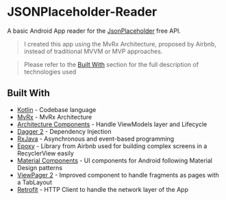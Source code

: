 # JSONPlaceholder-Reader

A basic Android App reader for the [JsonPlaceholder](https://jsonplaceholder.typicode.com/) free API.

> I created this app using the MvRx Architecture, proposed by Airbnb, instead of traditional MVVM or MVP approaches. 

> Please refer to the [Built With](#built-with) section for the full description of technologies used

## Built With

* [Kotlin](https://kotlinlang.org/) - Codebase language
* [MvRx](https://github.com/airbnb/MvRx) - MvRx Architecture
* [Architecture Components](https://developer.android.com/topic/libraries/architecture) - Handle ViewModels layer and Lifecycle
* [Dagger 2](https://github.com/google/dagger) - Dependency Injection
* [RxJava](https://github.com/ReactiveX/RxJava) - Asynchronous and event-based programming
* [Epoxy](https://github.com/airbnb/epoxy) - Library from Airbnb used for building complex screens in a RecyclerView easily
* [Material Components](https://material.io/develop/android/docs/getting-started/) - UI components for Android following Material Design patterns
* [ViewPager 2](https://developer.android.com/jetpack/androidx/releases/viewpager2) - Improved component to handle fragments as pages with a TabLayout
* [Retrofit](https://square.github.io/retrofit/) - HTTP Client to handle the network layer of the App
